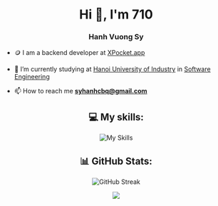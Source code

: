 <h1 align="center">Hi 👋, I'm 710</h1>
<h3 align="center">Hanh Vuong Sy</h3>

- 🪙 I am a backend developer at [XPocket.app](https://xpocket.app/)

- 🔭 I’m currently studying at [Hanoi University of Industry](https://www.haui.edu.vn/en) in [Software Engineering](https://fit.haui.edu.vn/en)

- 📫 How to reach me **syhanhcbq@gmail.com**

<div align="center">

## 💻 My skills:

![My Skills](https://skillicons.dev/icons?i=nodejs,js,ts,java,python,cs,docker,postman,git,mongo,express,nest,mysql,graphql,vscode,md,supabase,bots,gcp,postgres,prisma,kafka,nginx,redis)

## 📊 GitHub Stats:

![GitHub Streak](http://github-profile-summary-cards.vercel.app/api/cards/profile-details?username=710x&theme=ayu_mirage)

![](https://github-profile-summary-cards.vercel.app/api/cards/most-commit-language?username=710x&theme=ayu_mirage&exclude=EJS)

</div>

